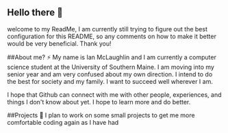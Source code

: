 ## Hello there 👋
welcome to my ReadMe,
I am currently still trying to figure out the best configuration for this README, 
so any comments on how to make it better would be very beneficial. Thank you!

##About me? ⚡
My name is Ian McLaughlin and I am currently a computer science student at the 
University of Southern Maine. I am moving into my senior year and am very confused about
my own direction. I intend to do the best for society and my family. I want to succeed
well wherever I am. 

I hope that Github can connect with me with other people, experiences, and things I don't know
about yet. I hope to learn more and do better.

##Projects 🌱
I plan to work on some small projects to get me more comfortable coding again as I have had 

<!--
**UMCPhoenix/UMCPhoenix** is a ✨ _special_ ✨ repository because its `README.md` (this file) appears on your GitHub profile.

Here are some ideas to get you started:

- 🔭 I’m currently working on ...
- 🌱 I’m currently learning ...
- 👯 I’m looking to collaborate on ...
- 🤔 I’m looking for help with ...
- 💬 Ask me about ...
- 📫 How to reach me: ...
- 😄 Pronouns: ...
- ⚡ Fun fact: ...
-->
